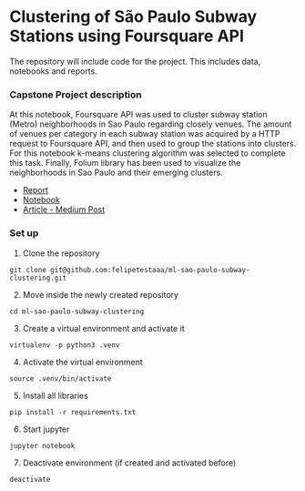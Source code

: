 # Clustering of São Paulo Subway Stations using Foursquare API
The repository will include code for the project. This includes data, notebooks and reports.


### Capstone Project description
At this notebook, Foursquare API was used to cluster subway station (Metro) neighborhoods in Sao Paulo regarding closely venues. The amount of venues per category in each subway station was acquired by a HTTP request to Foursquare API, and then used to group the stations into clusters. For this notebook k-means clustering algorithm was selected to complete this task. Finally, Folium library has been used to visualize the neighborhoods in Sao Paulo and their emerging clusters.

- [Report]()
- [Notebook](https://github.com/felipetestaaa/ml-sao-paulo-subway-clustering/blob/master/notebook/SaoPauloClustering.ipynb)
- [Article - Medium Post](https://medium.com/@felipe.testaa/unsupervised-machine-learning-kmeans-clustering-of-s%C3%A3o-paulo-subway-stations-using-foursquare-c5101727dd85)

### Set up
1. Clone the repository
```
git clone git@github.com:felipetestaaa/ml-sao-paulo-subway-clustering.git
```
2. Move inside the newly created repository
```
cd ml-sao-paulo-subway-clustering
```
3. Create a virtual environment and activate it
```
virtualenv -p python3 .venv
```
4. Activate the virtual environment
```
source .venv/bin/activate
```
5. Install all libraries
```
pip install -r requirements.txt
```
6. Start jupyter
```
jupyter notebook
```
7. Deactivate environment (if created and activated before)
```
deactivate
```
